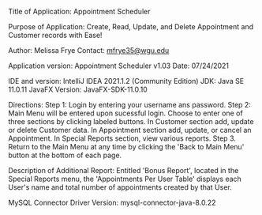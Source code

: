 Title of Application: Appointment Scheduler

Purpose of Application: Create, Read, Update, and Delete Appointment and Customer records with Ease!

Author: Melissa Frye
Contact: mfrye35@wgu.edu

Application version: Appointment Scheduler v1.03
Date: 07/24/2021

IDE and version: IntelliJ IDEA 2021.1.2 (Community Edition)
JDK: Java SE 11.0.11
JavaFX Version: JavaFX-SDK-11.0.10

Directions: Step 1: Login by entering your username ans password.
            Step 2: Main Menu will be entered upon sucessful login. Choose to enter one of three sections by 
                    clicking labeled buttons. In Customer section add, update or delete Customer data. In 
                    Appointment section add, update, or cancel an Appointment. In Special Reports section,
                    view various reports.
            Step 3. Return to the Main Menu at any time by clicking the 'Back to Main Menu' button at the bottom 
                    of each page.

Description of Additional Report: Entitled 'Bonus Report', located in the Special Reports menu, the 'Appointments
Per User Table' displays each User's name and total number of appointments created by that User.

MySQL Connector Driver Version: mysql-connector-java-8.0.22
